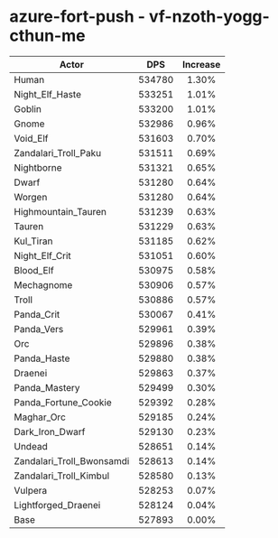 # azure-fort-push - vf-nzoth-yogg-cthun-me
| Actor | DPS | Increase |
|---|:---:|:---:|
|Human|534780|1.30%|
|Night_Elf_Haste|533251|1.01%|
|Goblin|533200|1.01%|
|Gnome|532986|0.96%|
|Void_Elf|531603|0.70%|
|Zandalari_Troll_Paku|531511|0.69%|
|Nightborne|531321|0.65%|
|Dwarf|531280|0.64%|
|Worgen|531280|0.64%|
|Highmountain_Tauren|531239|0.63%|
|Tauren|531229|0.63%|
|Kul_Tiran|531185|0.62%|
|Night_Elf_Crit|531051|0.60%|
|Blood_Elf|530975|0.58%|
|Mechagnome|530906|0.57%|
|Troll|530886|0.57%|
|Panda_Crit|530067|0.41%|
|Panda_Vers|529961|0.39%|
|Orc|529896|0.38%|
|Panda_Haste|529880|0.38%|
|Draenei|529863|0.37%|
|Panda_Mastery|529499|0.30%|
|Panda_Fortune_Cookie|529392|0.28%|
|Maghar_Orc|529185|0.24%|
|Dark_Iron_Dwarf|529130|0.23%|
|Undead|528651|0.14%|
|Zandalari_Troll_Bwonsamdi|528613|0.14%|
|Zandalari_Troll_Kimbul|528580|0.13%|
|Vulpera|528253|0.07%|
|Lightforged_Draenei|528124|0.04%|
|Base|527893|0.00%|
